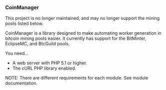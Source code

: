 ### CoinManager
This project is no longer maintained, and may no longer support the mining pools listed below.

CoinManager is a library designed to make automating worker generation in bitcoin mining pools easier.
It currently has support for the BitMinter, EclipseMC, and BtcGuild pools.

You need...

* A web server with PHP 5.1 or higher.
* The cURL PHP library enabled.

NOTE: There are different requirements for each module.  See module documentation.
